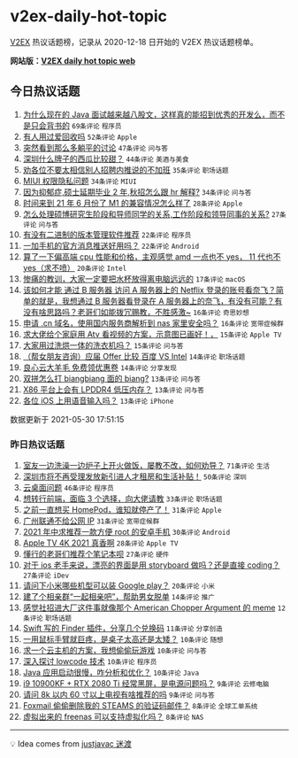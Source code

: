 # v2ex-daily-hot-topic

[V2EX](https://www.v2ex.com/) 热议话题榜，记录从 2020-12-18 日开始的 V2EX 热议话题榜单。

**网站版：[V2EX daily hot topic web](https://boojack.github.io/v2ex-daily-hot-topic-web/)**

## 今日热议话题

<!-- TODAY BEGIN -->

1. [为什么现在的 Java 面试越来越八股文，这样真的能招到优秀的开发么，而不是只会背书的](https://www.v2ex.com/t/780128) `69条评论` `程序员`
1. [有人用过爱回收吗](https://www.v2ex.com/t/780117) `52条评论` `Apple`
1. [突然看到那么多躺平的讨论](https://www.v2ex.com/t/780189) `47条评论` `问与答`
1. [深圳什么牌子的西瓜比较甜？](https://www.v2ex.com/t/780146) `44条评论` `美酒与美食`
1. [劝各位不要太相信别人招聘内推说的不加班](https://www.v2ex.com/t/780182) `35条评论` `职场话题`
1. [MIUI 权限隐私问题](https://www.v2ex.com/t/780119) `34条评论` `MIUI`
1. [因为抑郁症,硕士延期毕业 2 年,秋招怎么跟 hr 解释?](https://www.v2ex.com/t/780151) `34条评论` `问与答`
1. [时间来到 21 年 6 月份了 M1 的兼容情况怎么样了](https://www.v2ex.com/t/780130) `28条评论` `Apple`
1. [怎么处理硕博研究生阶段和导师同学的关系,工作阶段和领导同事的关系?](https://www.v2ex.com/t/780104) `27条评论` `问与答`
1. [有没有二进制的版本管理软件推荐](https://www.v2ex.com/t/780168) `22条评论` `程序员`
1. [一加手机的官方消息推送好用吗？](https://www.v2ex.com/t/780167) `22条评论` `Android`
1. [算了一下偏高端 cpu 性能和价格，主观感觉 amd 一点也不 yes， 11 代也不 yes（求不喷）](https://www.v2ex.com/t/780214) `20条评论` `Intel`
1. [惨痛的教训，大家一定要把水杯放得离电脑远远的](https://www.v2ex.com/t/780158) `17条评论` `macOS`
1. [该如何才能 通过 B 服务器 访问 A 服务器上的 Netflix 登录的账号看奈飞？简单的就是，我想通过 B 服务器看登录在 A 服务器上的奈飞，有没有可能？有没有啥思路吗？老哥们如能拨冗赐教，不胜感激~](https://www.v2ex.com/t/780196) `16条评论` `奇思妙想`
1. [申请 .cn 域名，使用国内服务商解析到 nas 家里安全吗？](https://www.v2ex.com/t/780174) `16条评论` `宽带症候群`
1. [求大佬给个家庭用 Atv 看视频的方案，示意图已画好！，](https://www.v2ex.com/t/780201) `15条评论` `Apple TV`
1. [大家用过洗烘一体的洗衣机吗？](https://www.v2ex.com/t/780142) `15条评论` `问与答`
1. [（帮女朋友咨询）应届 Offer 比较 百度 VS Intel](https://www.v2ex.com/t/780190) `14条评论` `职场话题`
1. [良心云大羊毛 免费领优惠卷](https://www.v2ex.com/t/780101) `14条评论` `分享发现`
1. [双拼怎么打 biangbiang 面的 biang?](https://www.v2ex.com/t/780178) `13条评论` `问与答`
1. [X86 平台上会有 LPDDR4 低压内存？](https://www.v2ex.com/t/780143) `13条评论` `问与答`
1. [各位 iOS 上用语音输入吗？](https://www.v2ex.com/t/780111) `13条评论` `iPhone`

数据更新于 2021-05-30 17:51:15

<!-- TODAY END -->

### 昨日热议话题

<!-- YESTERDAY BEGIN -->

1. [室友一边洗澡一边炉子上开火做饭，屡教不改，如何劝导？](https://www.v2ex.com/t/779956) `71条评论` `生活`
1. [深圳市将不再受理发放新引进人才租房和生活补贴！](https://www.v2ex.com/t/779957) `50条评论` `深圳`
1. [云桌面问题](https://www.v2ex.com/t/779978) `46条评论` `程序员`
1. [想转行前端，面临 3 个选择，向大佬请教](https://www.v2ex.com/t/779994) `33条评论` `职场话题`
1. [之前一直想买 HomePod，谁知就停产了！](https://www.v2ex.com/t/779973) `31条评论` `Apple`
1. [广州联通不给公网 IP](https://www.v2ex.com/t/779995) `31条评论` `宽带症候群`
1. [2021 年中求推荐一款方便 root 的安卓手机](https://www.v2ex.com/t/780027) `30条评论` `Android`
1. [Apple TV 4K 2021 真香啊](https://www.v2ex.com/t/780078) `28条评论` `Apple TV`
1. [懂行的老哥们推荐个笔记本呗](https://www.v2ex.com/t/780043) `27条评论` `硬件`
1. [对于 ios 老手来说，漂亮的界面是用 storyboard 做吗？还是直接 coding？](https://www.v2ex.com/t/780009) `27条评论` `iDev`
1. [请问下小米哪些机型可以装 Google play？](https://www.v2ex.com/t/780014) `20条评论` `小米`
1. [建了个相亲群“一起相亲吧”，帮助男女脱单](https://www.v2ex.com/t/780060) `14条评论` `推广`
1. [感觉社招进大厂这件事就像那个 American Chopper Argument 的 meme](https://www.v2ex.com/t/780015) `12条评论` `职场话题`
1. [Swift 写的 Finder 插件，分享几个兑换码](https://www.v2ex.com/t/779984) `11条评论` `分享创造`
1. [一用鼠标手臂就巨疼，是桌子太高还是太矮？](https://www.v2ex.com/t/780087) `10条评论` `随想`
1. [求一个云主机的方案，我想偷偷玩游戏](https://www.v2ex.com/t/780082) `10条评论` `问与答`
1. [深入探讨 lowcode 技术](https://www.v2ex.com/t/780005) `10条评论` `程序员`
1. [Java 应用启动很慢，咋分析和优化？](https://www.v2ex.com/t/779969) `10条评论` `Java`
1. [i9 10900KF + RTX 2080 Ti 经常黑屏，是电源问题吗？](https://www.v2ex.com/t/780081) `9条评论` `云修电脑`
1. [请问 8k 以内 60 寸以上电视有啥推荐的吗](https://www.v2ex.com/t/780030) `9条评论` `问与答`
1. [Foxmail 偷偷删除我的 STEAMS 的验证码邮件？](https://www.v2ex.com/t/780091) `8条评论` `全球工单系统`
1. [虚拟出来的 freenas 可以支持虚拟化吗？](https://www.v2ex.com/t/780049) `8条评论` `NAS`

<!-- YESTERDAY END -->

---

💡 Idea comes from [justjavac 迷渡](https://github.com/justjavac/)
